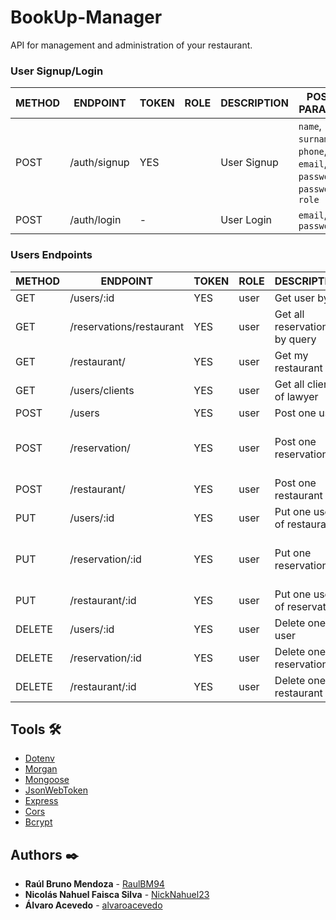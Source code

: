 # BookUp-Manager

API for management and administration of your restaurant.

### User Signup/Login

METHOD | ENDPOINT         | TOKEN | ROLE | DESCRIPTION              | POST PARAMS                                                                                   | RETURNS
-------|------------------|-------|------|--------------------------|-----------------------------------------------------------------------------------------------|--------------------
POST   | /auth/signup     | YES   |      | User Signup              | `name`, `surname`, `phone`, `email`, `password`, `password`, `role` | `token`
POST   | /auth/login      | -     |      | User Login               | `email`, `password`                                             | `token`

### Users Endpoints

METHOD | ENDPOINT         | TOKEN | ROLE | DESCRIPTION              | POST PARAMS                                     | RETURNS
-------|------------------|-------|------|--------------------------|-------------------------------------------------|--------------------
GET    | /users/:id | YES | user | Get user by Id |  | `userById`
GET    | /reservations/restaurant | YES | user | Get all reservations by query |  | `[reservations Object]`
GET    | /restaurant/ | YES | user | Get my restaurant | | `[restaurant Object]` 
GET    | /users/clients | YES | user | Get all clients of lawyer |  | `[clients Object]`
POST    | /users | YES | user | Post one user | `name`, `surname`, `email`, `password` | `new user`
POST    | /reservation/ | YES | user | Post one reservation | `date`, `shift`, `hour`,`restaurant_id`,`table_id`,`customer_name`, `customer_phone`,`customer_email`, `people`, `notes`, `confirmed` | `new reservation Object`
POST    | /restaurant/ | YES | user | Post one restaurant | `name`, `direction`, `has_breakfast`, `has_lunch`,`has_dinner`,`owner_id`,`num_tables` | `new restaurant`
PUT     | /users/:id | YES | user | Put one user of restaurant | `userId`, `email`, `password` | `modified Object`
PUT     | /reservation/:id | YES | user | Put one reservation | `date`, `shift`, `hour`,`restaurant_id`,`table_id`,`customer_name`, `customer_phone`,`customer_email`, `people`, `notes`, `confirmed` | `modified Object`
PUT     | /restaurant/:id | YES | user | Put one user of reservation | `name`, `direction`, `has_breakfast`, `has_lunch`,`has_dinner`,`owner_id`,`num_tables` | `modified Object`
DELETE  | /users/:id | YES | user | Delete one user | `userId` | `delete user`
DELETE  | /reservation/:id | YES | user | Delete one reservation | `restaurantId` | `delete reservation`
DELETE  | /restaurant/:id | YES | user | Delete one restaurant | `restaurantId` | `delete restaurant`

## Tools 🛠️

* [Dotenv](https://www.npmjs.com/package/dotenv)
* [Morgan](https://www.npmjs.com/package/morgan)
* [Mongoose](https://www.npmjs.com/package/mongoose)
* [JsonWebToken](https://www.npmjs.com/package/jwt)
* [Express](https://www.npmjs.com/package/express)
* [Cors](https://www.npmjs.com/package/cors)
* [Bcrypt](https://www.npmjs.com/package/bcrypt)

## Authors ✒️

* **Raúl Bruno Mendoza** - [RaulBM94](https://github.com/RaulBM94)
* **Nicolás Nahuel Faisca Silva** - [NickNahuel23](https://github.com/NickNahuel23)
* **Álvaro Acevedo** - [alvaroacevedo](https://github.com/alvaroacevedo)
